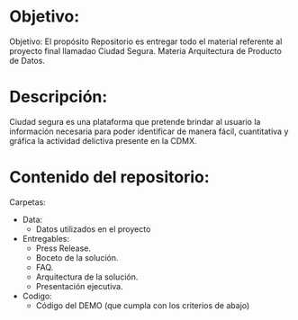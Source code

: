 # Objetivo: 
Objetivo: El propósito Repositorio es entregar todo el material referente al proyecto final llamadao Ciudad Segura. Materia Arquitectura de Producto de Datos.

# Descripción:
Ciudad segura es una plataforma que pretende brindar al usuario la información necesaria para poder identificar de manera fácil, cuantitativa y gráfica la actividad delictiva presente en la CDMX. 

# Contenido del repositorio:

Carpetas:
* Data:
   - Datos utilizados en el proyecto
* Entregables:
   - Press Release.
   - Boceto de la solución.
   - FAQ.
   - Arquitectura de la solución.
   - Presentación ejecutiva.
 * Codigo:
   - Código del DEMO (que cumpla con los criterios de abajo)

